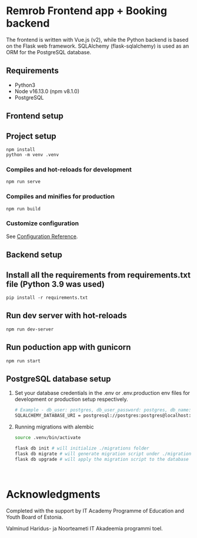 # Remrob Frontend app + Booking backend

The frontend is written with Vue.js (v2), while the Python backend is based on the Flask web framework.
SQLAlchemy (flask-sqlalchemy) is used as an ORM for the PostgreSQL database.

## Requirements

* Python3
* Node v16.13.0 (npm v8.1.0)
* PostgreSQL

## Frontend setup

## Project setup
```
npm install
python -m venv .venv
```

### Compiles and hot-reloads for development
```
npm run serve
```

### Compiles and minifies for production
```
npm run build
```

### Customize configuration
See [Configuration Reference](https://cli.vuejs.org/config/).


## Backend setup

## Install all the requirements from requirements.txt file (Python 3.9 was used)
```
pip install -r requirements.txt
```

## Run dev server with hot-reloads
```
npm run dev-server
```

## Run poduction app with gunicorn
```
npm run start
```

## PostgreSQL database setup

1. Set your database credentials in the .env or .env.production env files for development or production setup respectively.

	```bash
	# Example - db_user: postgres, db_user_password: postgres, db_name: remrob
	SQLALCHEMY_DATABASE_URI = postgresql://postgres:postgres@localhost:5432/remrob
	```

2. Running migrations with alembic
	
	```bash
	source .venv/bin/activate

	flask db init # will initialize ./migrations folder
	flask db migrate # will generate migration script under ./migrations/versions
	flask db upgrade # will apply the migration script to the database
	```

&nbsp;&nbsp;

# Acknowledgments

Completed with the support by IT Academy Programme of Education and Youth Board of Estonia.

Valminud Haridus- ja Noorteameti IT Akadeemia programmi toel.

